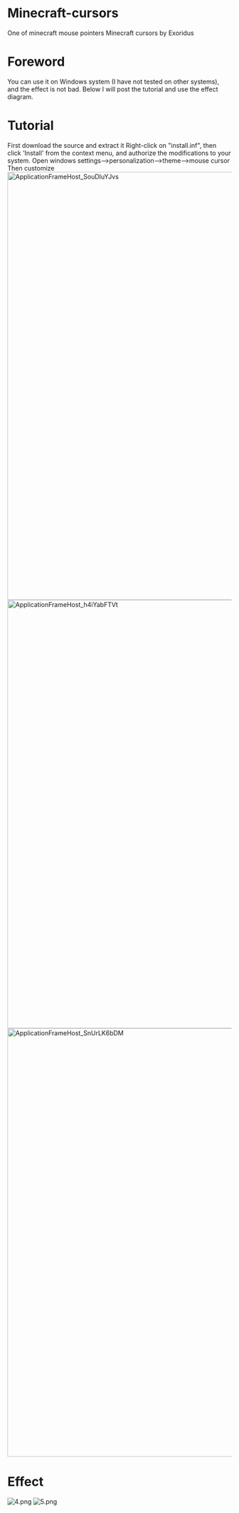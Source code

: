# Minecraft-cursors
One of minecraft mouse pointers
Minecraft cursors by Exoridus
# Foreword
You can use it on Windows system (I have not tested on other systems), and the effect is not bad. Below I will post the tutorial and use the effect diagram.
# Tutorial
First download the source and extract it
Right-click on "install.inf", then click 'Install' from the context menu, and authorize the modifications to your system.
Open windows settings-->personalization-->theme-->mouse cursor
Then customize
<img width="959" alt="ApplicationFrameHost_SouDIuYJvs" src="https://user-images.githubusercontent.com/35333722/96735977-6be6cf80-13bc-11eb-9961-ffdd328dd1b2.png">
<img width="960" alt="ApplicationFrameHost_h4iYabFTVt" src="https://user-images.githubusercontent.com/35333722/96736980-735aa880-13bd-11eb-8338-970bbef10e98.png">
<img width="960" alt="ApplicationFrameHost_SnUrLK6bDM" src="https://user-images.githubusercontent.com/35333722/96737358-dcdab700-13bd-11eb-8abf-3ce1d9fd47be.png">
# Effect

![4.png](https://i.loli.net/2018/08/06/5b6835da06bda.png)
![5.png](https://i.loli.net/2018/08/06/5b6835da0a5cc.png)
